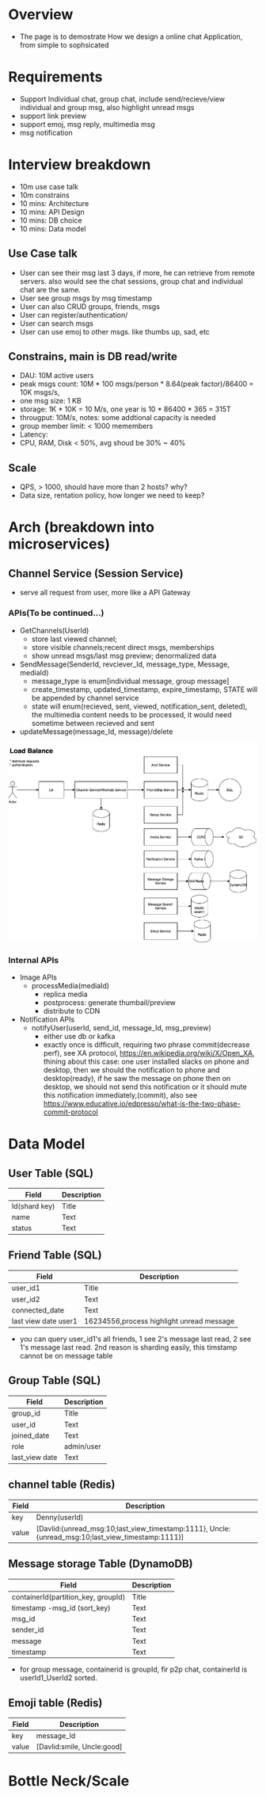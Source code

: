 # Overview
* The page is to demostrate How we design a online chat Application, from simple to sophsicated

# Requirements
* Support Individual chat, group chat, include send/recieve/view individual and group msg, also highlight unread msgs
* support link preview
* support emoj, msg reply, multimedia msg
* msg notification

# Interview breakdown
* 10m use case talk
* 10m constrains
* 10 mins: Architecture
* 10 mins: API Design
* 10 mins: DB choice
* 10 mins: Data model

## Use Case talk
* User can see their msg last 3 days, if more, he can retrieve from remote servers. also would see the chat sessions, group chat and individual chat are the same.
* User see group msgs by msg timestamp
* User can also CRUD groups, friends, msgs
* User can register/authentication/
* User can search msgs
* User can use emoj to other msgs. like thumbs up, sad, etc
## Constrains, main is DB read/write
* DAU: 10M active users 
* peak msgs count: 10M * 100 msgs/person * 8.64(peak factor)/86400 = 10K msgs/s,
* one msg size: 1 KB
* storage:  1K * 10K  = 10 M/s, one year is 10 * 86400 * 365 = 315T
* througput:   10M/s, notes: some addtional capacity is needed
* group member limit: < 1000 memembers
* Latency: 
* CPU, RAM, Disk < 50%, avg shoud be 30% ~ 40% 
## Scale
 * QPS, > 1000, should have more than 2 hosts? why? 
 * Data size, rentation policy, how longer we need to keep? 
# Arch (breakdown into microservices)
## Channel Service (Session Service)
* serve all request from user, more like a API Gateway
### APIs(To be continued...)
- GetChannels(UserId)
  - store last viewed channel; 
  - store visible channels;recent direct msgs, memberships
  - show unread msgs/last msg preview; denormalized data
- SendMessage(SenderId, revciever_Id, message_type, Message, mediaId)
  - message_type is enum[individual message, group message]
  - create_timestamp, updated_timestamp, expire_timestamp, STATE will be appended by channel service
  - state will enum(recieved, sent, viewed, notification_sent, deleted), the multimedia content needs to be processed, it would need sometime between recieved and sent
- updateMessage(message_Id, message)/delete

![Arch](https://github.com/dqnn/interview/blob/master/doc/system-design-questions/designSlacks.png)
### Internal APIs
- Image APIs
  - processMedia(mediaId)
     - replica media
     - postprocess: generate thumbail/preview
     - distribute to CDN
- Notification APIs
  - notifyUser(userId, send_id, message_Id, msg_preview)
    - either use db or kafka
    - exactly once is difficult, requiring two phrase commit(decrease perf), see XA protocol, https://en.wikipedia.org/wiki/X/Open_XA, thining about this case: one user installed slacks on phone and desktop, then we should the notification to phone and desktop(ready), if he saw the message on phone then on desktop, we should not send this notification or it should mute this notification immediately,(commit), also see https://www.educative.io/edpresso/what-is-the-two-phase-commit-protocol
    
# Data Model
## User Table (SQL)
| Field      | Description |
| ----------- | ----------- |
| Id(shard key) | Title       |
| name          | Text        |
| status          | Text        |
## Friend Table (SQL)
| Field      | Description |
| ----------- | ----------- |
| user_id1    | Title       |
| user_id2    | Text        |
| connected_date | Text     | 
| last view date user1 | 16234556,process highlight unread message   |
*  you can query user_id1's all friends, 1 see 2's message last read, 2 see 1's message last read. 2nd reason is sharding easily,  this timstamp cannot be on message table
## Group Table (SQL)
| Field      | Description |
| ----------- | ----------- |
| group_id    | Title       |
| user_id    | Text        |
| joined_date | Text     | 
| role| admin/user   | 
| last_view date | Text     | 
## channel table (Redis)
| Field      | Description |
| ----------- | ----------- |
| key    | Denny(userId)       |
| value | [Davlid:{unread_msg:10;last_view_timestamp:1111}, Uncle:{unread_msg:10;last_view_timestamp:1111}]     | 
## Message storage Table (DynamoDB)
| Field      | Description |
| ----------- | ----------- |
| containerId(partition_key, groupId)    | Title       |
| timestamp -msg_id (sort_key)    | Text        |
| msg_id | Text     | 
| sender_id | Text     | 
| message | Text     |
| timestamp | Text     | 
* for group message, containerid is groupId, fir p2p chat, containerId is userId1_UserId2 sorted. 
## Emoji table (Redis)
| Field      | Description |
| ----------- | ----------- |
| key    | message_Id       |
| value | [Davlid:smile, Uncle:good]     | 
# Bottle Neck/Scale


 
 
 
